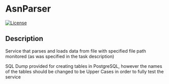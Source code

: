 # AsnParser

[![License](https://img.shields.io/badge/license-MIT-blue.svg)](LICENSE)

## Description

Service that parses and loads data from file with specified file path monitored (as was specified in the task description)

SQL Dump provided for creating tables in PostgreSQL, however the names of the tables should be changed to be Upper Cases in order to fully test the service
